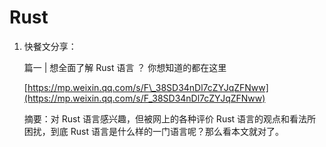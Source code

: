 # Rust

1. 快餐文分享：

   篇一 \| 想全面了解 Rust 语言 ？ 你想知道的都在这里

   [https://mp.weixin.qq.com/s/F\_38SD34nDl7cZYJqZFNww](https://mp.weixin.qq.com/s/F_38SD34nDl7cZYJqZFNww)

   摘要：对 Rust 语言感兴趣，但被网上的各种评价 Rust 语言的观点和看法所困扰，到底 Rust 语言是什么样的一门语言呢？那么看本文就对了。

